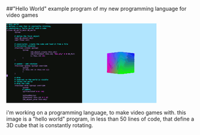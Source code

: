 ##"Hello World" example program of my new programming language for video games

<img src="images/image_ddlang_hello_world.png" style="width:400px"/>

i'm working on a programming language, to make video games with.
this image is a "hello world" program, in less than 50 lines of code,
that define a 3D cube that is constantly rotating.
